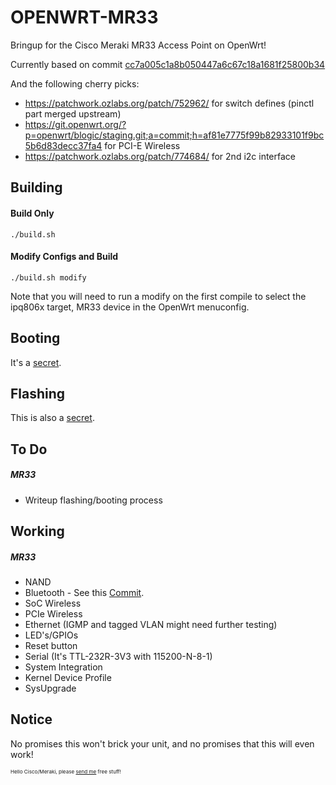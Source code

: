 # OPENWRT-MR33
Bringup for the Cisco Meraki MR33 Access Point on OpenWrt!

Currently based on commit [cc7a005c1a8b050447a6c67c18a1681f25800b34](https://github.com/openwrt/openwrt/commit/cc7a005c1a8b050447a6c67c18a1681f25800b34)

And the following cherry picks:
  * https://patchwork.ozlabs.org/patch/752962/ for switch defines (pinctl part merged upstream)
  * https://git.openwrt.org/?p=openwrt/blogic/staging.git;a=commit;h=af81e7775f99b82933101f9bc5b6d83decc37fa4 for PCI-E Wireless
  * https://patchwork.ozlabs.org/patch/774684/ for 2nd i2c interface

Building
-----
#### Build Only
`./build.sh`

#### Modify Configs and Build
`./build.sh modify`

Note that you will need to run a modify on the first compile to select the ipq806x target, MR33 device in the OpenWrt menuconfig.

Booting
-----
It's a [secret](https://www.youtube.com/watch?v=sTSA_sWGM44).

Flashing
-----
This is also a [secret](https://www.youtube.com/watch?v=gvYfRiJQIX8).

To Do
-----
##### MR33
* Writeup flashing/booting process

Working
-----
##### MR33
* NAND
* Bluetooth - See this [Commit](https://github.com/riptidewave93/LEDE-MR33/commit/43ca7f34e0437ef9384fc38f1c4de6a843f1dd98).
* SoC Wireless
* PCIe Wireless
* Ethernet (IGMP and tagged VLAN might need further testing)
* LED's/GPIOs
* Reset button
* Serial (It's TTL-232R-3V3 with 115200-N-8-1)
* System Integration
* Kernel Device Profile
* SysUpgrade

Notice
------
No promises this won't brick your unit, and no promises that this will even work!

<sup><sup><sub>Hello Cisco/Meraki, please <a href="mailto:chrisrblake93@gmail.com">send me</a> free stuff!</sub></sup></sup>
